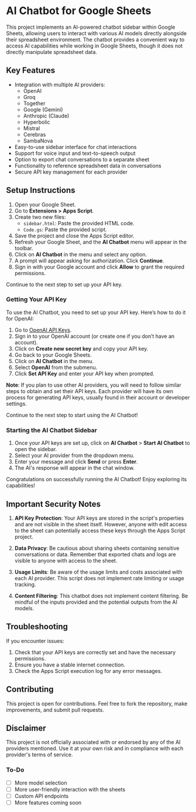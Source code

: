 # AI Chatbot for Google Sheets

This project implements an AI-powered chatbot sidebar within Google Sheets, allowing users to interact with various AI models directly alongside their spreadsheet environment. The chatbot provides a convenient way to access AI capabilities while working in Google Sheets, though it does not directly manipulate spreadsheet data.

## Key Features

- Integration with multiple AI providers:
  - OpenAI
  - Groq
  - Together
  - Google (Gemini)
  - Anthropic (Claude)
  - Hyperbolic
  - Mistral
  - Cerebras
  - SambaNova
- Easy-to-use sidebar interface for chat interactions
- Support for voice input and text-to-speech output
- Option to export chat conversations to a separate sheet
- Functionality to reference spreadsheet data in conversations
- Secure API key management for each provider

## Setup Instructions

1. Open your Google Sheet.
2. Go to **Extensions > Apps Script**.
3. Create two new files:
   - `sidebar.html`: Paste the provided HTML code.
   - `Code.gs`: Paste the provided script.
4. Save the project and close the Apps Script editor.
5. Refresh your Google Sheet, and the **AI Chatbot** menu will appear in the toolbar.
6. Click on **AI Chatbot** in the menu and select any option.
7. A prompt will appear asking for authorization. Click **Continue**.
8. Sign in with your Google account and click **Allow** to grant the required permissions.

Continue to the next step to set up your API key.

### Getting Your API Key

To use the AI Chatbot, you need to set up your API key. Here’s how to do it for OpenAI:

1. Go to [OpenAI API Keys](https://platform.openai.com/api-keys).
2. Sign in to your OpenAI account (or create one if you don’t have an account).
3. Click on **Create new secret key** and copy your API key.
4. Go back to your Google Sheets.
5. Click on **AI Chatbot** in the menu.
6. Select **OpenAI** from the submenu.
7. Click **Set API Key** and enter your API key when prompted.

**Note**: If you plan to use other AI providers, you will need to follow similar steps to obtain and set their API keys. Each provider will have its own process for generating API keys, usually found in their account or developer settings.

Continue to the next step to start using the AI Chatbot!

### Starting the AI Chatbot Sidebar

1. Once your API keys are set up, click on **AI Chatbot** > **Start AI Chatbot** to open the sidebar.
2. Select your AI provider from the dropdown menu.
3. Enter your message and click **Send** or press **Enter**.
4. The AI's response will appear in the chat window.

Congratulations on successfully running the AI Chatbot! Enjoy exploring its capabilities!

## Important Security Notes

1. **API Key Protection**: Your API keys are stored in the script's properties and are not visible in the sheet itself. However, anyone with edit access to the sheet can potentially access these keys through the Apps Script project.

2. **Data Privacy**: Be cautious about sharing sheets containing sensitive conversations or data. Remember that exported chats and logs are visible to anyone with access to the sheet.

3. **Usage Limits**: Be aware of the usage limits and costs associated with each AI provider. This script does not implement rate limiting or usage tracking.

4. **Content Filtering**: This chatbot does not implement content filtering. Be mindful of the inputs provided and the potential outputs from the AI models.

## Troubleshooting

If you encounter issues:

1. Check that your API keys are correctly set and have the necessary permissions.
2. Ensure you have a stable internet connection.
3. Check the Apps Script execution log for any error messages.

## Contributing

This project is open for contributions. Feel free to fork the repository, make improvements, and submit pull requests.

## Disclaimer

This project is not officially associated with or endorsed by any of the AI providers mentioned. Use it at your own risk and in compliance with each provider's terms of service.

### To-Do

- [ ] More model selection
- [ ] More user-friendly interaction with the sheets
- [ ] Custom API endpoints
- [ ] More features coming soon